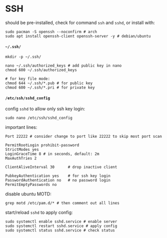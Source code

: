 # SSH


should be pre-installed, check for command `ssh` and `sshd`, or install with:
```shell script
sudo pacman -S openssh --noconfirm # arch
sudo apt install openssh-client openssh-server -y # debian/ubuntu
```


#### `~/.ssh/`

```shell script
mkdir -p ~/.ssh/

nano ~/.ssh/authorized_keys # add public key in nano
chmod 600 ~/.ssh/authorized_keys

# for key file mode:
chmod 644 ~/.ssh/*.pub # for public key
chmod 600 ~/.ssh/*.pri # for private key
```


#### `/etc/ssh/sshd_config`

config `sshd` to allow only ssh key login: 
```shell script
sudo nano /etc/ssh/sshd_config
```

important lines:
```shell script
Port 22222 # consider change to port like 22222 to skip most port scan

PermitRootLogin prohibit-password
StrictModes yes
LoginGraceTime 8 # in seconds, default: 2m
MaxAuthTries 2

ClientAliveInterval 30      # drop inactive client

PubkeyAuthentication yes    # for ssh key login
PasswordAuthentication no   # no password login
PermitEmptyPasswords no
```

disable ubuntu MOTD:
```shell script
grep motd /etc/pam.d/* # then comment out all lines
```

start/reload `sshd` to apply config:
```shell script
sudo systemctl enable sshd.service # enable server
sudo systemctl restart sshd.service # apply config
sudo systemctl status sshd.service # check status
```
